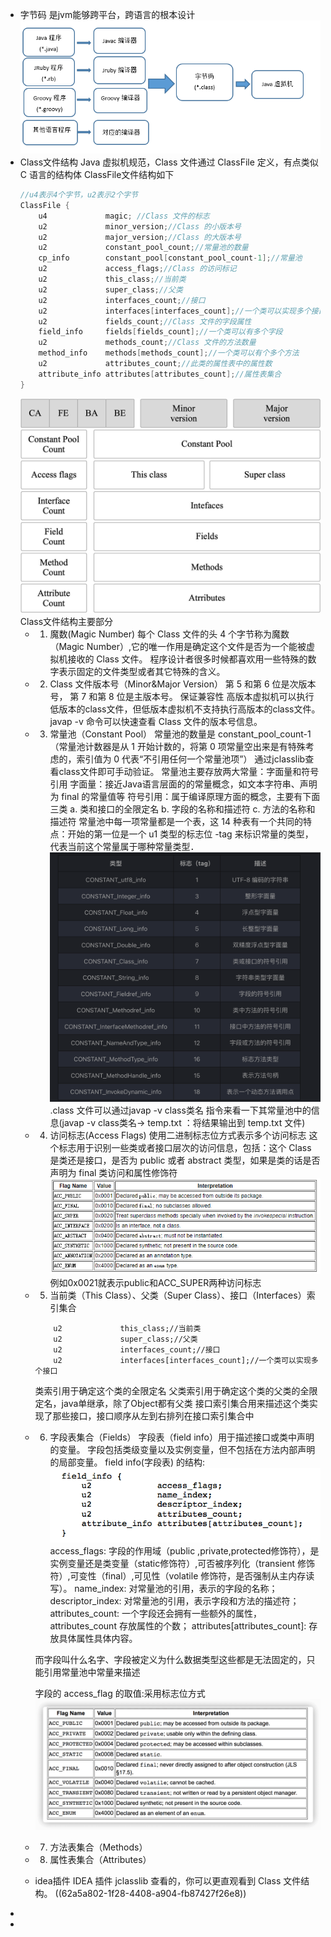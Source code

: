 - 字节码
  是jvm能够跨平台，跨语言的根本设计
  ![image.png](../assets/image_1655023058917_0.png)
- Class文件结构
  Java 虚拟机规范，Class 文件通过 ClassFile 定义，有点类似 C 语言的结构体
  ClassFile文件结构如下
  ```cpp
  //u4表示4个字节，u2表示2个字节
  ClassFile {
      u4             magic; //Class 文件的标志
      u2             minor_version;//Class 的小版本号
      u2             major_version;//Class 的大版本号
      u2             constant_pool_count;//常量池的数量
      cp_info        constant_pool[constant_pool_count-1];//常量池
      u2             access_flags;//Class 的访问标记
      u2             this_class;//当前类
      u2             super_class;//父类
      u2             interfaces_count;//接口
      u2             interfaces[interfaces_count];//一个类可以实现多个接口
      u2             fields_count;//Class 文件的字段属性
      field_info     fields[fields_count];//一个类可以有多个字段
      u2             methods_count;//Class 文件的方法数量
      method_info    methods[methods_count];//一个类可以有个多个方法
      u2             attributes_count;//此类的属性表中的属性数
      attribute_info attributes[attributes_count];//属性表集合
  }
  ```
  ![image.png](../assets/image_1655024217991_0.png) 
  Class文件结构主要部分
	- 1. 魔数(Magic Number)
	  每个 Class 文件的头 4 个字节称为魔数（Magic Number）,它的唯一作用是确定这个文件是否为一个能被虚拟机接收的 Class 文件。
	  程序设计者很多时候都喜欢用一些特殊的数字表示固定的文件类型或者其它特殊的含义。
	- 2. Class 文件版本号（Minor&Major Version）
	  第 5 和第 6 位是次版本号，
	  第 7 和第 8 位是主版本号。
	  保证兼容性
	  高版本虚拟机可以执行低版本的class文件，但低版本虚拟机不支持执行高版本的class文件。
	  javap -v 命令可以快速查看 Class 文件的版本号信息。
	- 3. 常量池（Constant Pool）
	  常量池的数量是 constant_pool_count-1
	  （常量池计数器是从 1 开始计数的，将第 0 项常量空出来是有特殊考虑的，索引值为 0 代表“不引用任何一个常量池项”）
	  通过jclasslib查看class文件即可手动验证。
	  常量池主要存放两大常量：字面量和符号引用
	  字面量：接近Java语言层面的的常量概念，如文本字符串、声明为 final 的常量值等
	  符号引用：属于编译原理方面的概念，主要有下面三类
	  a. 类和接口的全限定名
	  b. 字段的名称和描述符
	  c. 方法的名称和描述符
	  常量池中每一项常量都是一个表，这 14 种表有一个共同的特点：开始的第一位是一个 u1 类型的标志位 -tag 来标识常量的类型，代表当前这个常量属于哪种常量类型．
	  ![Class文件常量池14种常量类型.png](../assets/Class文件常量池14种常量类型_1655026187939_0.png) 
	  .class 文件可以通过javap -v class类名 指令来看一下其常量池中的信息(javap -v class类名-> temp.txt ：将结果输出到 temp.txt 文件)
	- 4. 访问标志(Access Flags)
	  使用二进制标志位方式表示多个访问标志
	  这个标志用于识别一些类或者接口层次的访问信息，包括：这个 Class 是类还是接口，是否为 public 或者 abstract 类型，如果是类的话是否声明为 final
	  类访问和属性修饰符
	  ![image.png](../assets/image_1655026312141_0.png)
	  例如0x0021就表示public和ACC_SUPER两种访问标志
	- 5. 当前类（This Class）、父类（Super Class）、接口（Interfaces）索引集合
	  ```
	      u2             this_class;//当前类
	      u2             super_class;//父类
	      u2             interfaces_count;//接口
	      u2             interfaces[interfaces_count];//一个类可以实现多个接口
	  ```
	  类索引用于确定这个类的全限定名
	  父类索引用于确定这个类的父类的全限定名，java单继承，除了Object都有父类
	  接口索引集合用来描述这个类实现了那些接口，接口顺序从左到右排列在接口索引集合中
	- 6. 字段表集合（Fields）
	  字段表（field info）用于描述接口或类中声明的变量。
	  字段包括类级变量以及实例变量，但不包括在方法内部声明的局部变量。
	  field info(字段表) 的结构:
	  ![字段表结构.png](../assets/image_1655026740157_0.png)
	  access_flags: 字段的作用域（public ,private,protected修饰符），是实例变量还是类变量（static修饰符）,可否被序列化（transient 修饰符）,可变性（final）,可见性（volatile 修饰符，是否强制从主内存读写）。
	  name_index: 对常量池的引用，表示的字段的名称；
	  descriptor_index: 对常量池的引用，表示字段和方法的描述符；
	  attributes_count: 一个字段还会拥有一些额外的属性，attributes_count 存放属性的个数；
	  attributes[attributes_count]: 存放具体属性具体内容。
	  
	  而字段叫什么名字、字段被定义为什么数据类型这些都是无法固定的，只能引用常量池中常量来描述
	  
	  字段的 access_flag 的取值:采用标志位方式
	  ![image.png](../assets/image_1655026841955_0.png)
	- 7. 方法表集合（Methods）
	- 8. 属性表集合（Attributes）
	- idea插件
	  IDEA 插件 jclasslib 查看的，你可以更直观看到 Class 文件结构。
	  ((62a5a802-1f28-4408-a904-fb87427f26e8))
-
-